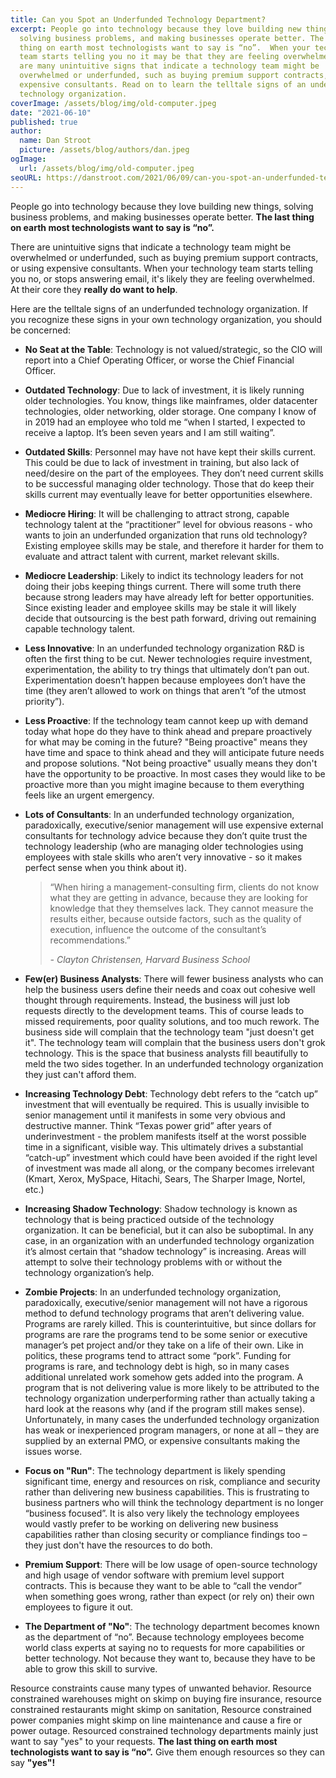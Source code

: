 ```yaml
---
title: Can you Spot an Underfunded Technology Department?
excerpt: People go into technology because they love building new things,
  solving business problems, and making businesses operate better. The last
  thing on earth most technologists want to say is “no”.  When your technology
  team starts telling you no it may be that they are feeling overwhelmed. There
  are many unintuitive signs that indicate a technology team might be
  overwhelmed or underfunded, such as buying premium support contracts, or using
  expensive consultants. Read on to learn the telltale signs of an underfunded
  technology organization.
coverImage: /assets/blog/img/old-computer.jpeg
date: "2021-06-10"
published: true
author:
  name: Dan Stroot
  picture: /assets/blog/authors/dan.jpeg
ogImage:
  url: /assets/blog/img/old-computer.jpeg
seoURL: https://danstroot.com/2021/06/09/can-you-spot-an-underfunded-technology-dept/
---
```


People go into technology because they love building new things, solving business problems, and making businesses operate better. **The last thing on earth most technologists want to say is “no”.**

There are unintuitive signs that indicate a technology team might be overwhelmed or underfunded, such as buying premium support contracts, or using expensive consultants. When your technology team starts telling you no, or stops answering email, it's likely they are feeling overwhelmed. At their core they **really do want to help**.

Here are the telltale signs of an underfunded technology organization. If you recognize these signs in your own technology organization, you should be concerned:

- **No Seat at the Table**: Technology is not valued/strategic, so the CIO will report into a Chief Operating Officer, or worse the Chief Financial Officer.
- **Outdated Technology**: Due to lack of investment, it is likely running older technologies. You know, things like mainframes, older datacenter technologies, older networking, older storage. One company I know of in 2019 had an employee who told me “when I started, I expected to receive a laptop. It’s been seven years and I am still waiting”.
- **Outdated Skills**: Personnel may have not have kept their skills current. This could be due to lack of investment in training, but also lack of need/desire on the part of the employees. They don’t need current skills to be successful managing older technology. Those that do keep their skills current may eventually leave for better opportunities elsewhere.
- **Mediocre Hiring**: It will be challenging to attract strong, capable technology talent at the “practitioner” level for obvious reasons - who wants to join an underfunded organization that runs old technology? Existing employee skills may be stale, and therefore it harder for them to evaluate and attract talent with current, market relevant skills.
- **Mediocre Leadership**: Likely to indict its technology leaders for not doing their jobs keeping things current. There will some truth there because strong leaders may have already left for better opportunities. Since existing leader and employee skills may be stale it will likely decide that outsourcing is the best path forward, driving out remaining capable technology talent.
- **Less Innovative**: In an underfunded technology organization R&D is often the first thing to be cut. Newer technologies require investment, experimentation, the ability to try things that ultimately don’t pan out. Experimentation doesn’t happen because employees don’t have the time (they aren’t allowed to work on things that aren’t “of the utmost priority”).
- **Less Proactive**: If the technology team cannot keep up with demand today what hope do they have to think ahead and prepare proactively for what may be coming in the future? "Being proactive" means they have time and space to think ahead and they will anticipate future needs and propose solutions. "Not being proactive" usually means they don't have the opportunity to be proactive. In most cases they would like to be proactive more than you might imagine because to them everything feels like an urgent emergency.
- **Lots of Consultants**: In an underfunded technology organization, paradoxically, executive/senior management will use expensive external consultants for technology advice because they don’t quite trust the technology leadership (who are managing older technologies using employees with stale skills who aren’t very innovative - so it makes perfect sense when you think about it).

  > “When hiring a management-consulting firm, clients do not know what they are getting in advance, because they are looking for knowledge that they themselves lack. They cannot measure the results either, because outside factors, such as the quality of execution, influence the outcome of the consultant’s recommendations.”
  >
  > <cite>- Clayton Christensen, Harvard Business School</cite>

- **Few(er) Business Analysts**: There will fewer business analysts who can help the business users define their needs and coax out cohesive well thought through requirements. Instead, the business will just lob requests directly to the development teams. This of course leads to missed requirements, poor quality solutions, and too much rework. The business side will complain that the technology team "just doesn't get it". The technology team will complain that the business users don't grok technology. This is the space that business analysts fill beautifully to meld the two sides together. In an underfunded technology organization they just can't afford them.
- **Increasing Technology Debt**: Technology debt refers to the “catch up” investment that will eventually be required. This is usually invisible to senior management until it manifests in some very obvious and destructive manner. Think “Texas power grid” after years of underinvestment - the problem manifests itself at the worst possible time in a significant, visible way. This ultimately drives a substantial “catch-up” investment which could have been avoided if the right level of investment was made all along, or the company becomes irrelevant (Kmart, Xerox, MySpace, Hitachi, Sears, The Sharper Image, Nortel, etc.)
- **Increasing Shadow Technology**: Shadow technology is known as technology that is being practiced outside of the technology organization. It can be beneficial, but it can also be suboptimal. In any case, in an organization with an underfunded technology organization it’s almost certain that “shadow technology” is increasing. Areas will attempt to solve their technology problems with or without the technology organization’s help.
- **Zombie Projects**: In an underfunded technology organization, paradoxically, executive/senior management will not have a rigorous method to defund technology programs that aren’t delivering value. Programs are rarely killed. This is counterintuitive, but since dollars for programs are rare the programs tend to be some senior or executive manager’s pet project and/or they take on a life of their own. Like in politics, these programs tend to attract some “pork”. Funding for programs is rare, and technology debt is high, so in many cases additional unrelated work somehow gets added into the program. A program that is not delivering value is more likely to be attributed to the technology organization underperforming rather than actually taking a hard look at the reasons why (and if the program still makes sense). Unfortunately, in many cases the underfunded technology organization has weak or inexperienced program managers, or none at all – they are supplied by an external PMO, or expensive consultants making the issues worse.
- **Focus on "Run"**: The technology department is likely spending significant time, energy and resources on risk, compliance and security rather than delivering new business capabilities. This is frustrating to business partners who will think the technology department is no longer “business focused”. It is also very likely the technology employees would vastly prefer to be working on delivering new business capabilities rather than closing security or compliance findings too – they just don't have the resources to do both.
- **Premium Support**: There will be low usage of open-source technology and high usage of vendor software with premium level support contracts. This is because they want to be able to “call the vendor” when something goes wrong, rather than expect (or rely on) their own employees to figure it out.
- **The Department of "No"**: The technology department becomes known as the department of “no”. Because technology employees become world class experts at saying no to requests for more capabilities or better technology. Not because they want to, because they have to be able to grow this skill to survive.

Resource constraints cause many types of unwanted behavior. Resource constrained warehouses might on skimp on buying fire insurance, resource constrained restaurants might skimp on sanitation, Resource constrained power companies might skimp on line maintenance and cause a fire or power outage. Resourced constrained technology departments mainly just want to say "yes" to your requests. **The last thing on earth most technologists want to say is “no”.** Give them enough resources so they can say **"yes"!**
